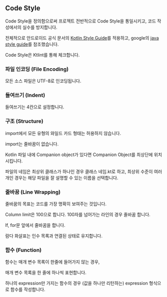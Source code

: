 ## Code Style

Code Style을 정의함으로써 프로젝트 전반적으로 Code Style을 통일시키고, 코드 작성에서의 실수를 방지합니다.

전체적으로 안드로이드 공식 문서의 [Kotlin Style Guide](https://developer.android.com/kotlin/style-guide#whitespace)를 적용하고, google의 [java style guide](https://google.github.io/styleguide/javaguide.html#s4.3-one-statement-per-line)를 참조했습니다.

Code Style은 Ktlint를 통해 체크합니다.



### 파일 인코딩 (File Encoding)

모든 소스 파일은 UTF-8로 인코딩됩니다.



### 들여쓰기 (Indent)

들여쓰기는 4칸으로 설정합니다.



### 구조 (Structure)

import에서 모든 유형의 와일드 카드 형태는 허용하지 않습니다.

import는 줄바꿈이 없습니다.

Kotlin 파일 내에 Companion object가 있다면 Companion Object를 최상단에 위치시킵니다.

파일의 네임은 최상위 클래스가 하나인 경우 클래스 네임.kt로 하고, 최상위 수준이 여러개인 경우는 해당 파일을 잘 설명할 수 있는 이름을 선택합니다.



### 줄바꿈 (Line Wrapping)

줄바꿈의 목표는 코드를 가장 명확히 보여주는 것입니다.

Column limit은 100으로 합니다. 100자를 넘어가는 라인의 경우 줄바꿈 합니다.

If, for문 앞에서 줄바꿈을 합니다.

람다 화살표는 인수 목록과 연결된 상태로 유지합니다.



### 함수 (Function)

함수는 매개 변수 목록이 한줄에 들어가지 않는 경우,

매개 변수 목록을 한 줄에 하나씩 표현합니다.

하나의 expression만 가지는 함수의 경우 (값을 하나만 리턴하는) expression 형식으로 함수를 작성합니다.